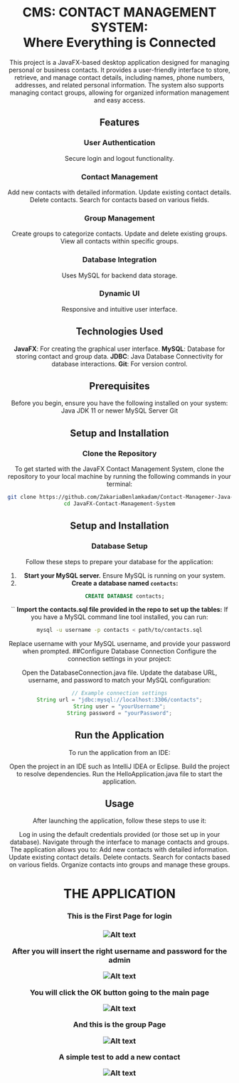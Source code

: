 <div align="center">
    <h1>CMS: CONTACT MANAGEMENT SYSTEM:<br>Where Everything is Connected</h1>



This project is a JavaFX-based desktop application designed for managing personal or business contacts. It provides a user-friendly interface to store, retrieve, and manage contact details, including names, phone numbers, addresses, and related personal information. The system also supports managing contact groups, allowing for organized information management and easy access.

## Features

### User Authentication
 Secure login and logout functionality.

### Contact Management
 Add new contacts with detailed information.
 Update existing contact details.
 Delete contacts.
 Search for contacts based on various fields.

### Group Management
 Create groups to categorize contacts.
 Update and delete existing groups.
 View all contacts within specific groups.

### Database Integration
 Uses MySQL for backend data storage.

### Dynamic UI
 Responsive and intuitive user interface.

## Technologies Used
 **JavaFX**: For creating the graphical user interface.
 **MySQL**: Database for storing contact and group data.
 **JDBC**: Java Database Connectivity for database interactions.
 **Git**: For version control.

## Prerequisites
Before you begin, ensure you have the following installed on your system:
 Java JDK 11 or newer
 MySQL Server
 Git

## Setup and Installation

### Clone the Repository

To get started with the JavaFX Contact Management System, clone the repository to your local machine by running the following commands in your terminal:

```bash
git clone https://github.com/ZakariaBenlamkadam/Contact-Managemer-Java-.git
cd JavaFX-Contact-Management-System
```

## Setup and Installation

### Database Setup
Follow these steps to prepare your database for the application:

1. **Start your MySQL server.** Ensure MySQL is running on your system.
2. **Create a database named `contacts`:**
   ```sql
   CREATE DATABASE contacts;
``
**Import the contacts.sql file provided in the repo to set up the tables:**
If you have a MySQL command line tool installed, you can run:
```bash
mysql -u username -p contacts < path/to/contacts.sql
```
Replace username with your MySQL username, and provide your password when prompted.
##Configure Database Connection
Configure the connection settings in your project:

Open the DatabaseConnection.java file.
Update the database URL, username, and password to match your MySQL configuration:
```java
// Example connection settings
String url = "jdbc:mysql://localhost:3306/contacts";
String user = "yourUsername";
String password = "yourPassword";

```
## Run the Application
To run the application from an IDE:

Open the project in an IDE such as IntelliJ IDEA or Eclipse.
Build the project to resolve dependencies.
Run the HelloApplication.java file to start the application.
## Usage
After launching the application, follow these steps to use it:

Log in using the default credentials provided (or those set up in your database).
Navigate through the interface to manage contacts and groups. The application allows you to:
Add new contacts with detailed information.
Update existing contact details.
Delete contacts.
Search for contacts based on various fields.
Organize contacts into groups and manage these groups.

<h1>THE APPLICATION</h1>
  
<h3><b>This is the First Page for login </b> <h3>


![Alt text](/images/log_in.png)

<p> After you will insert the right username and password for the admin  </p>

![Alt text](/images/successLogin.png)
<p> You will click the OK button going to the main page  </p>

![Alt text](/images/MainPage.png)

<p> And this is the group Page  </p>

![Alt text](/images/groupPage.png)

<p> A simple test to add a new contact  </p>

![Alt text](/images/addedContact.png)







</div>



